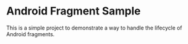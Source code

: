# Android Fragment Sample

This is a simple project to demonstrate a way to handle the lifecycle of Android fragments.
